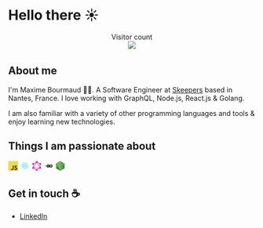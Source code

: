 # Hello there :sunny:

<p align="center"> 
  Visitor count<br>
  <img src="https://profile-counter.glitch.me/maximebrmd/count.svg" />
</p>

## About me

I'm Maxime Bourmaud 👨‍💻. A Software Engineer at [Skeepers](https://skeepers.io/) based in Nantes, France. I love working with GraphQL, Node.js, React.js & Golang.

I am also familiar with a variety of other programming languages and tools & enjoy learning new technologies.

## Things I am passionate about

<code><img height="20" alt="javascript" src="https://raw.githubusercontent.com/github/explore/80688e429a7d4ef2fca1e82350fe8e3517d3494d/topics/javascript/javascript.png"></code>
<code><img height="20" alt="react" src="https://raw.githubusercontent.com/github/explore/80688e429a7d4ef2fca1e82350fe8e3517d3494d/topics/react/react.png"></code>
<code><img height="20" alt="graphql" src="https://raw.githubusercontent.com/github/explore/5c058a388828bb5fde0bcafd4bc867b5bb3f26f3/topics/graphql/graphql.png"></code>
<code><img height="20" alt="golang" src="https://raw.githubusercontent.com/github/explore/80688e429a7d4ef2fca1e82350fe8e3517d3494d/topics/go/go.png"></code>
<code><img height="20" alt="nodejs" src="https://raw.githubusercontent.com/github/explore/80688e429a7d4ef2fca1e82350fe8e3517d3494d/topics/nodejs/nodejs.png"></code>  

## Get in touch :coffee:

- [LinkedIn](https://www.linkedin.com/in/maximebrmd)
